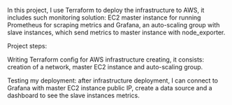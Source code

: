 In this project, I use Terraform to deploy the infrastructure to AWS, it includes such monitoring solution: EC2 master instance for running Prometheus for scraping metrics and Grafana, 
an auto-scaling group with slave instances, which send metrics to master instance with node_exporter.

Project steps:

Writing Terraform config for AWS infrastructure creating, it consists: creation of a network, master EC2 instance and auto-scaling group.

Testing my deployment: after infrastructure deployment, I can connect to Grafana with master EC2 instance public IP, create a data source and a dashboard to see the slave instances metrics.
